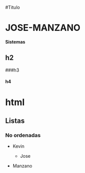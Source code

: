 
#Titulo

# JOSE-MANZANO

**Sistemas**


## h2


###h3



#### h4


<h1> html </html>

## Listas


### No ordenadas

* Kevin

   * Jose
   
- Manzano


